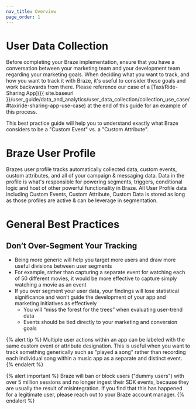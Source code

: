 ```yaml
---
nav_title: Overview
page_order: 1
---
```

# User Data Collection

Before completing your Braze implementation, ensure that you have a conversation between your marketing team and your development team regarding your marketing goals. When deciding what you want to track, and how you want to track it with Braze, it's useful to consider these goals and work backwards from there. Please reference our case of a [Taxi/Ride-Sharing App]({{ site.baseurl }}/user_guide/data_and_analytics/user_data_collection/collection_use_case/#taxiride-sharing-app-use-case) at the end of this guide for an example of this process.

This best practice guide will help you to understand exactly what Braze considers to be a "Custom Event" vs. a "Custom Attribute".

# Braze User Profile 

Brazes user profile tracks automatically collected data, custom events, custom attributes, and all of your campaign & messaging data. Data in the profile is what's responsible for powering segments, triggers, conditional logic and host of other powerful functionality in Braze. All User Profile data including Custom Events, Custom Attribute, Custom Data is stored as long as those profiles are active & can be leverage in segmentation.


# General Best Practices

## Don’t Over-Segment Your Tracking

- Being more generic will help you target more users and draw more useful divisions between user segments
- For example, rather than capturing a separate event for watching each of 50 different movies, it would be more effective to capture simply watching a movie as an event
- If you over segment your user data, your findings will lose statistical significance and won’t guide the development of your app and marketing initiatives as effectively
    - You will “miss the forest for the trees” when evaluating user-trend data
    - Events should be tied directly to your marketing and conversion goals

{% alert tip %}
Multiple user actions within an app can be labeled with the same custom event or attribute designation. This is useful when you want to track something generically such as "played a song" rather than recording each individual song within a music app as a separate and distinct event.
{% endalert %}

{% alert important %}
Braze will ban or block users ("dummy users") with over 5 million sessions and no longer ingest their SDK events, because they are usually the result of misintegration. If you find that this has happened for a legitimate user, please reach out to your Braze account manager.
{% endalert %}
